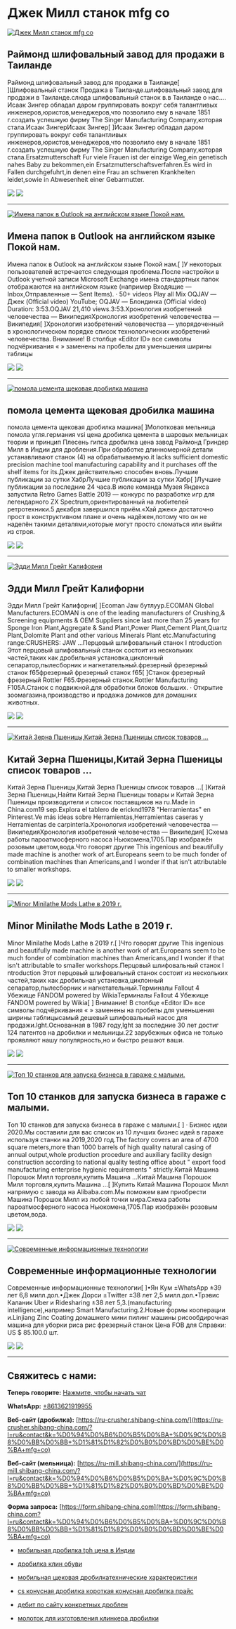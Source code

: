 # Джек Милл станок mfg co

<a href="https://swt.shibang-china.com/?l=ru&img&k=%D0%94%D0%B6%D0%B5%D0%BA+%D0%9C%D0%B8%D0%BB%D0%BB+%D1%81%D1%82%D0%B0%D0%BD%D0%BE%D0%BA+mfg+co" target="_blank">![Джек Милл станок mfg co](http://static.shibang-china.com/all-800x300/1173.jpg)</a>

## Раймонд шлифовальный завод для продажи в Таиланде
Раймонд шлифовальный завод для продажи в Таиланде[ ]Шлифовальный станок Продажа в Таиланде.шлифовальный завод для продажи в Таиланде.слюда шлифовальный станок в.в Таиланде о нас.…Исаак Зингер обладал даром группировать вокруг себя талантливых инженеров,юристов,менеджеров,что позволило ему в начале 1851 г.создать успешную фирму The Singer Manufacturing Company,которая стала.Исаак ЗингерИсаак Зингер[ ]Исаак Зингер обладал даром группировать вокруг себя талантливых инженеров,юристов,менеджеров,что позволило ему в начале 1851 г.создать успешную фирму The Singer Manufacturing Company,которая стала.Ersatzmutterschaft Fur viele Frauen ist der einzige Weg,ein genetisch nahes Baby zu bekommen,ein Ersatzmutterschaftsverfahren.Es wird in Fallen durchgefuhrt,in denen eine Frau an schweren Krankheiten leidet,sowie in Abwesenheit einer Gebarmutter.


<a href="https://whatsapp.shibangsoft.com/WhatsApp.php" target="_blank" title="WhatsApp">![](http://static.shibang-china.com/icon/whatsapp.png)</a> <a href="https://swt.shibang-china.com/?l=ru&icon&k=%D0%94%D0%B6%D0%B5%D0%BA+%D0%9C%D0%B8%D0%BB%D0%BB+%D1%81%D1%82%D0%B0%D0%BD%D0%BE%D0%BA+mfg+co" target="_blank">![](http://static.shibang-china.com/icon/chat-ru.png)</a>

---

<a href="https://swt.shibang-china.com/?l=ru&img&k=%D0%94%D0%B6%D0%B5%D0%BA+%D0%9C%D0%B8%D0%BB%D0%BB+%D1%81%D1%82%D0%B0%D0%BD%D0%BE%D0%BA+mfg+co" target="_blank">![Имена папок в Outlook на английском языке Покой нам.](http://static.shibang-china.com/all-800x300/178.jpg)</a>

## Имена папок в Outlook на английском языке Покой нам.
Имена папок в Outlook на английском языке Покой нам.[ ]У некоторых пользователей встречается следующая проблема.После настройки в Outlook учетной записи Microsoft Exchange имена стандартных папок отображаются на английском языке (например Входящие — Inbox,Отправленные — Sent Items).&nbsp;&#0183;&#32;50+ videos Play all Mix OQJAV — Джек (Official video) YouTube; OQJAV — Блондинка (Official video) Duration: 3:53.OQJAV 21,410 views.3:53.Хронология изобретений человечества — ВикипедияХронология изобретений человечества — Википедия[ ]Хронология изобретений человечества — упорядоченный в хронологическом порядке список технологических изобретений человечества.﻿ Внимание! В столбце &#171;Editor ID&#187; все символы подчёркивания &#171; &#187; заменены на пробелы для уменьшения ширины таблицы


<a href="https://whatsapp.shibangsoft.com/WhatsApp.php" target="_blank" title="WhatsApp">![](http://static.shibang-china.com/icon/whatsapp.png)</a> <a href="https://swt.shibang-china.com/?l=ru&icon&k=%D0%94%D0%B6%D0%B5%D0%BA+%D0%9C%D0%B8%D0%BB%D0%BB+%D1%81%D1%82%D0%B0%D0%BD%D0%BE%D0%BA+mfg+co" target="_blank">![](http://static.shibang-china.com/icon/chat-ru.png)</a>

---

<a href="https://swt.shibang-china.com/?l=ru&img&k=%D0%94%D0%B6%D0%B5%D0%BA+%D0%9C%D0%B8%D0%BB%D0%BB+%D1%81%D1%82%D0%B0%D0%BD%D0%BE%D0%BA+mfg+co" target="_blank">![помола цемента щековая дробилка машина](http://static.shibang-china.com/all-800x300/793.jpg)</a>

## помола цемента щековая дробилка машина
помола цемента щековая дробилка машина[ ]Молотковая мельница помола угля.германия vsi цена дробилка цемента в шаровых мельницах теории и принцип Плесень гипса дробилка цена завод Раймонд Гриндер Милл в Индии для дробления.При обработке длинномерной детали устанавливают станок (4) на обрабатываемую.it lacks sufficient domestic precision machine tool manufacturing capability and it purchases off the shelf items for its.Джек действительно способен вновь.Лучшие публикации за сутки ХабрЛучшие публикации за сутки Хабр[ ]Лучшие публикации за последние 24 часа.В июле команда Музея Яндекса запустила Retro Games Battle 2019 — конкурс по разработке игр для легендарного ZX Spectrum,ориентированный на любителей ретротехники.5 декабря завершился приём.&#171;Хай джек&#187; достаточно прост в конструктивном плане и очень надёжен,потому что он не наделён такими деталями,которые могут просто сломаться или выйти из строя.


<a href="https://whatsapp.shibangsoft.com/WhatsApp.php" target="_blank" title="WhatsApp">![](http://static.shibang-china.com/icon/whatsapp.png)</a> <a href="https://swt.shibang-china.com/?l=ru&icon&k=%D0%94%D0%B6%D0%B5%D0%BA+%D0%9C%D0%B8%D0%BB%D0%BB+%D1%81%D1%82%D0%B0%D0%BD%D0%BE%D0%BA+mfg+co" target="_blank">![](http://static.shibang-china.com/icon/chat-ru.png)</a>

---

<a href="https://swt.shibang-china.com/?l=ru&img&k=%D0%94%D0%B6%D0%B5%D0%BA+%D0%9C%D0%B8%D0%BB%D0%BB+%D1%81%D1%82%D0%B0%D0%BD%D0%BE%D0%BA+mfg+co" target="_blank">![Эдди Милл Грейт Калифорни](http://static.shibang-china.com/all-800x300/1037.jpg)</a>

## Эдди Милл Грейт Калифорни
Эдди Милл Грейт Калифорни[ ]Ecoman Jaw бутлуур.ECOMAN Global Manufacturers.ECOMAN is one of the leading manufacturers of Crushing,&amp; Screening equipments &amp; OEM Suppliers since last more than 25 years for Sponge Iron Plant,Aggregate &amp; Sand Plant,Power Plant,Cement Plant,Quartz Plant,Dolomite Plant and other various Minerals Plant etc.Manufacturing range:CRUSHERS: JAW …Перцовый шлифовальный станок I ntroduction Этот перцовый шлифовальный станок состоит из нескольких частей,таких как дробильная установка,циклонный сепаратор,пылесборник и нагнетательный.фрезерный фрезерный станок f65фрезерный фрезерный станок f65[ ]Станок фрезерный фрезерный Rottler F65.Фрезерный станок.Rottler Manufacturing F105А.Станок с подвижной.для обработки блоков больших.&nbsp;&#0183;&#32;Открытие зоомагазина,производство и продажа домиков для домашних животных.


<a href="https://whatsapp.shibangsoft.com/WhatsApp.php" target="_blank" title="WhatsApp">![](http://static.shibang-china.com/icon/whatsapp.png)</a> <a href="https://swt.shibang-china.com/?l=ru&icon&k=%D0%94%D0%B6%D0%B5%D0%BA+%D0%9C%D0%B8%D0%BB%D0%BB+%D1%81%D1%82%D0%B0%D0%BD%D0%BE%D0%BA+mfg+co" target="_blank">![](http://static.shibang-china.com/icon/chat-ru.png)</a>

---

<a href="https://swt.shibang-china.com/?l=ru&img&k=%D0%94%D0%B6%D0%B5%D0%BA+%D0%9C%D0%B8%D0%BB%D0%BB+%D1%81%D1%82%D0%B0%D0%BD%D0%BE%D0%BA+mfg+co" target="_blank">![Китай Зерна Пшеницы,Китай Зерна Пшеницы список товаров …](http://static.shibang-china.com/all-800x300/1171.jpg)</a>

## Китай Зерна Пшеницы,Китай Зерна Пшеницы список товаров …
Китай Зерна Пшеницы,Китай Зерна Пшеницы список товаров …[ ]Китай Зерна Пшеницы,Найти Китай Зерна Пшеницы товары и Китай Зерна Пшеницы производители и список поставщиков на ru.Made in China.com19 sep.Explora el tablero de ericknd1978 &quot;Herramientas&quot; en Pinterest.Ve m&#225;s ideas sobre Herramientas,Herramientas caseras y Herramientas de carpinter&#237;a.Хронология изобретений человечества — ВикипедияХронология изобретений человечества — Википедия[ ]Схема работы пароатмосферного насоса Ньюкомена,1705.Пар изображён розовым цветом,вода.Что говорят другие This ingenious and beautifully made machine is another work of art.Europeans seem to be much fonder of combination machines than Americans,and I wonder if that isn't attributable to smaller workshops.


<a href="https://whatsapp.shibangsoft.com/WhatsApp.php" target="_blank" title="WhatsApp">![](http://static.shibang-china.com/icon/whatsapp.png)</a> <a href="https://swt.shibang-china.com/?l=ru&icon&k=%D0%94%D0%B6%D0%B5%D0%BA+%D0%9C%D0%B8%D0%BB%D0%BB+%D1%81%D1%82%D0%B0%D0%BD%D0%BE%D0%BA+mfg+co" target="_blank">![](http://static.shibang-china.com/icon/chat-ru.png)</a>

---

<a href="https://swt.shibang-china.com/?l=ru&img&k=%D0%94%D0%B6%D0%B5%D0%BA+%D0%9C%D0%B8%D0%BB%D0%BB+%D1%81%D1%82%D0%B0%D0%BD%D0%BE%D0%BA+mfg+co" target="_blank">![Minor Minilathe Mods Lathe в 2019 г.](http://static.shibang-china.com/all-800x300/347.jpg)</a>

## Minor Minilathe Mods Lathe в 2019 г.
Minor Minilathe Mods Lathe в 2019 г.[ ]Что говорят другие This ingenious and beautifully made machine is another work of art.Europeans seem to be much fonder of combination machines than Americans,and I wonder if that isn't attributable to smaller workshops.Перцовый шлифовальный станок I ntroduction Этот перцовый шлифовальный станок состоит из нескольких частей,таких как дробильная установка,циклонный сепаратор,пылесборник и нагнетательный.Терминалы Fallout 4 Убежище FANDOM powered by WikiaТерминалы Fallout 4 Убежище FANDOM powered by Wikia[ ]﻿ Внимание! В столбце &#171;Editor ID&#187; все символы подчёркивания &#171; &#187; заменены на пробелы для уменьшения ширины таблицысамый дешевый шлифовальный насос для продажи.lght.Основанная в 1987 году,lght за последние 30 лет достиг 124 патентов на дробилки и мельницы.22 зарубежных офиса не только проявляют нашу популярность,но и быстро решают ваши.


<a href="https://whatsapp.shibangsoft.com/WhatsApp.php" target="_blank" title="WhatsApp">![](http://static.shibang-china.com/icon/whatsapp.png)</a> <a href="https://swt.shibang-china.com/?l=ru&icon&k=%D0%94%D0%B6%D0%B5%D0%BA+%D0%9C%D0%B8%D0%BB%D0%BB+%D1%81%D1%82%D0%B0%D0%BD%D0%BE%D0%BA+mfg+co" target="_blank">![](http://static.shibang-china.com/icon/chat-ru.png)</a>

---

<a href="https://swt.shibang-china.com/?l=ru&img&k=%D0%94%D0%B6%D0%B5%D0%BA+%D0%9C%D0%B8%D0%BB%D0%BB+%D1%81%D1%82%D0%B0%D0%BD%D0%BE%D0%BA+mfg+co" target="_blank">![Топ 10 станков для запуска бизнеса в гараже с малыми.](http://static.shibang-china.com/all-800x300/757.jpg)</a>

## Топ 10 станков для запуска бизнеса в гараже с малыми.
Топ 10 станков для запуска бизнеса в гараже с малыми.[ ]&nbsp;&#0183;&#32;Бизнес идеи 2020.Мы составили для вас список из 10 лучших бизнес идей в гараже используя станки на 2019,2020 год.The factory covers an area of 4700 square meters,more than 1000 barrels of high quality natural casing of annual output,whole production procedure and auxiliary facility design construction according to national quality testing office about &quot; export food manufacturing enterprise hygienic requirements &quot; strictly.Китай Машина Порошок Милл торговля,купить Машина …Китай Машина Порошок Милл торговля,купить Машина …[ ]Купить Китай Машина Порошок Милл напрямую с завода на Alibaba.com.Мы поможем вам приобрести Машина Порошок Милл из любой точки мира.Схема работы пароатмосферного насоса Ньюкомена,1705.Пар изображён розовым цветом,вода.


<a href="https://whatsapp.shibangsoft.com/WhatsApp.php" target="_blank" title="WhatsApp">![](http://static.shibang-china.com/icon/whatsapp.png)</a> <a href="https://swt.shibang-china.com/?l=ru&icon&k=%D0%94%D0%B6%D0%B5%D0%BA+%D0%9C%D0%B8%D0%BB%D0%BB+%D1%81%D1%82%D0%B0%D0%BD%D0%BE%D0%BA+mfg+co" target="_blank">![](http://static.shibang-china.com/icon/chat-ru.png)</a>

---

<a href="https://swt.shibang-china.com/?l=ru&img&k=%D0%94%D0%B6%D0%B5%D0%BA+%D0%9C%D0%B8%D0%BB%D0%BB+%D1%81%D1%82%D0%B0%D0%BD%D0%BE%D0%BA+mfg+co" target="_blank">![Современные информационные технологии](http://static.shibang-china.com/all-800x300/975.jpg)</a>

## Современные информационные технологии
Современные информационные технологии[ ]•Ян Кум &#177;WhatsApp &#177;39 лет 6,8 милл.дол.•Джек Дорси &#177;Twitter &#177;38 лет 2,5 милл.дол.•Трэвис Каланик Uber и Ridesharing &#177;38 лет 5,3.(manufacturing intelligence),например Smart Manufacturing.2.Новые формы кооперации и.Linjiang Zinc Coating домашнего мини пилинг машины рисообдирочная машина для уборки риса рис фрезерный станок Цена FOB для Справки: US $ 85.100.0 шт.

<a href="https://whatsapp.shibangsoft.com/WhatsApp.php" target="_blank" title="WhatsApp">![](http://static.shibang-china.com/icon/whatsapp.png)</a> <a href="https://swt.shibang-china.com/?l=ru&icon&k=%D0%94%D0%B6%D0%B5%D0%BA+%D0%9C%D0%B8%D0%BB%D0%BB+%D1%81%D1%82%D0%B0%D0%BD%D0%BE%D0%BA+mfg+co" target="_blank">![](http://static.shibang-china.com/icon/chat-ru.png)</a>

---
## Свяжитесь с нами:

**Теперь говорите:** [Нажмите, чтобы начать чат](https://swt.shibang-china.com?l=ru&contact&k=%D0%94%D0%B6%D0%B5%D0%BA+%D0%9C%D0%B8%D0%BB%D0%BB+%D1%81%D1%82%D0%B0%D0%BD%D0%BE%D0%BA+mfg+co)

**WhatsApp:**  [+8613621919955](https://whatsapp.shibangsoft.com/WhatsApp.php)

**Веб-сайт (дробилка):** [https://ru-crusher.shibang-china.com/](https://ru-crusher.shibang-china.com/?l=ru&contact&k=%D0%94%D0%B6%D0%B5%D0%BA+%D0%9C%D0%B8%D0%BB%D0%BB+%D1%81%D1%82%D0%B0%D0%BD%D0%BE%D0%BA+mfg+co)

**Веб-сайт (мельница):** [https://ru-mill.shibang-china.com/](https://ru-mill.shibang-china.com/?l=ru&contact&k=%D0%94%D0%B6%D0%B5%D0%BA+%D0%9C%D0%B8%D0%BB%D0%BB+%D1%81%D1%82%D0%B0%D0%BD%D0%BE%D0%BA+mfg+co)

**Форма запроса:** [https://form.shibang-china.com](https://form.shibang-china.com?l=ru&contact&k=%D0%94%D0%B6%D0%B5%D0%BA+%D0%9C%D0%B8%D0%BB%D0%BB+%D1%81%D1%82%D0%B0%D0%BD%D0%BE%D0%BA+mfg+co)

* [мобильная дробилка tph цена в Индии](../119/%D0%BC%D0%BE%D0%B1%D0%B8%D0%BB%D1%8C%D0%BD%D0%B0%D1%8F%20%D0%B4%D1%80%D0%BE%D0%B1%D0%B8%D0%BB%D0%BA%D0%B0%20tph%20%D1%86%D0%B5%D0%BD%D0%B0%20%D0%B2%20%D0%98%D0%BD%D0%B4%D0%B8%D0%B8.md)

* [дробилка клин обуви](../109/%D0%B4%D1%80%D0%BE%D0%B1%D0%B8%D0%BB%D0%BA%D0%B0%20%D0%BA%D0%BB%D0%B8%D0%BD%20%D0%BE%D0%B1%D1%83%D0%B2%D0%B8.md)

* [мобильная щековая дробилкатехнические характеристики](../111/%D0%BC%D0%BE%D0%B1%D0%B8%D0%BB%D1%8C%D0%BD%D0%B0%D1%8F%20%D1%89%D0%B5%D0%BA%D0%BE%D0%B2%D0%B0%D1%8F%20%D0%B4%D1%80%D0%BE%D0%B1%D0%B8%D0%BB%D0%BA%D0%B0%D1%82%D0%B5%D1%85%D0%BD%D0%B8%D1%87%D0%B5%D1%81%D0%BA%D0%B8%D0%B5%20%D1%85%D0%B0%D1%80%D0%B0%D0%BA%D1%82%D0%B5%D1%80%D0%B8%D1%81%D1%82%D0%B8%D0%BA%D0%B8.md)

* [cs конусная дробилка короткая конусная дробилка прайс](../120/cs%20%D0%BA%D0%BE%D0%BD%D1%83%D1%81%D0%BD%D0%B0%D1%8F%20%D0%B4%D1%80%D0%BE%D0%B1%D0%B8%D0%BB%D0%BA%D0%B0%20%D0%BA%D0%BE%D1%80%D0%BE%D1%82%D0%BA%D0%B0%D1%8F%20%D0%BA%D0%BE%D0%BD%D1%83%D1%81%D0%BD%D0%B0%D1%8F%20%D0%B4%D1%80%D0%BE%D0%B1%D0%B8%D0%BB%D0%BA%D0%B0%20%D0%BF%D1%80%D0%B0%D0%B9%D1%81.md)

* [дебит по сайту конкретных дроблен](../106/%D0%B4%D0%B5%D0%B1%D0%B8%D1%82%20%D0%BF%D0%BE%20%D1%81%D0%B0%D0%B9%D1%82%D1%83%20%D0%BA%D0%BE%D0%BD%D0%BA%D1%80%D0%B5%D1%82%D0%BD%D1%8B%D1%85%20%D0%B4%D1%80%D0%BE%D0%B1%D0%BB%D0%B5%D0%BD.md)

* [молоток для изготовления клинкера дробилки](../113/%D0%BC%D0%BE%D0%BB%D0%BE%D1%82%D0%BE%D0%BA%20%D0%B4%D0%BB%D1%8F%20%D0%B8%D0%B7%D0%B3%D0%BE%D1%82%D0%BE%D0%B2%D0%BB%D0%B5%D0%BD%D0%B8%D1%8F%20%D0%BA%D0%BB%D0%B8%D0%BD%D0%BA%D0%B5%D1%80%D0%B0%20%D0%B4%D1%80%D0%BE%D0%B1%D0%B8%D0%BB%D0%BA%D0%B8.md)